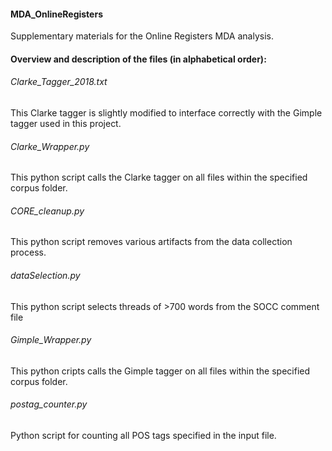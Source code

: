 #### MDA_OnlineRegisters

Supplementary materials for the Online Registers MDA analysis.

#### Overview and description of the files (in alphabetical order):

###### Clarke_Tagger_2018.txt

This Clarke tagger is slightly modified to interface correctly with the Gimple tagger used in this project.

###### Clarke_Wrapper.py

This python script calls the Clarke tagger on all files within the specified corpus folder.

###### CORE_cleanup.py

This python script removes various artifacts from the data collection process.

###### dataSelection.py

This python script selects threads of >700 words from the SOCC comment file

###### Gimple_Wrapper.py

This python cripts calls the Gimple tagger on all files within the specified corpus folder.

###### postag_counter.py

Python script for counting all POS tags specified in the input file.
